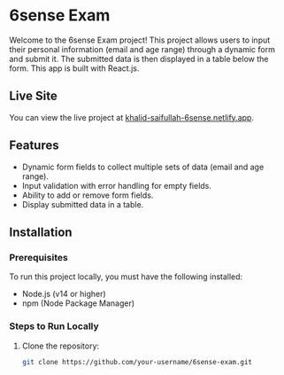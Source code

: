 # 6sense Exam

Welcome to the 6sense Exam project! This project allows users to input their personal information (email and age range) through a dynamic form and submit it. The submitted data is then displayed in a table below the form. This app is built with React.js.

## Live Site

You can view the live project at [khalid-saifullah-6sense.netlify.app](https://khalid-saifullah-6sense.netlify.app).

## Features

- Dynamic form fields to collect multiple sets of data (email and age range).
- Input validation with error handling for empty fields.
- Ability to add or remove form fields.
- Display submitted data in a table.

## Installation

### Prerequisites

To run this project locally, you must have the following installed:

- Node.js (v14 or higher)
- npm (Node Package Manager)

### Steps to Run Locally

1. Clone the repository:

   ```bash
   git clone https://github.com/your-username/6sense-exam.git
